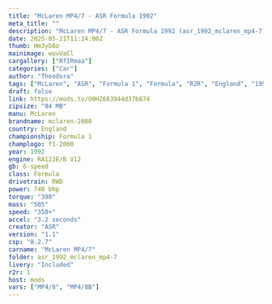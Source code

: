 ```yaml
---
title: "McLaren MP4/7 - ASR Formula 1992"
meta_title: ""
description: "McLaren MP4/7 - ASR Formula 1992 (asr_1992_mclaren_mp4-7) by ASR"
date: 2025-05-21T11:24:00Z
thumb: Hm3yb8o
mainimage: wuvUaCl
cargallery: ["RfIRmaa"]
categories: ["Car"]
author: "Theodora"
tags: ["McLaren", "ASR", "Formula 1", "Formula", "R2R", "England", "1992"]
draft: false
link: https://mods.to/O0HZ683944d37b874
zipsize: "84 MB"
manu: McLaren
brandname: mclaren-2000
country: England
championship: Formula 1
champlogo: f1-2000
year: 1992
engine: RA122E/B V12
gb: 6-speed
class: Formula
drivetrain: RWD
power: 740 bhp 
torque: "390"
mass: "505"
speed: "350+"
accel: "3.2 seconds"
creator: "ASR"
version: "1.1"
csp: "0.2.7"
carname: "McLaren MP4/7"
folder: asr_1992_mclaren_mp4-7
livery: "Included"
r2r: 1
host: mods
vars: ["MP4/8", "MP4/8B"]
---
```

